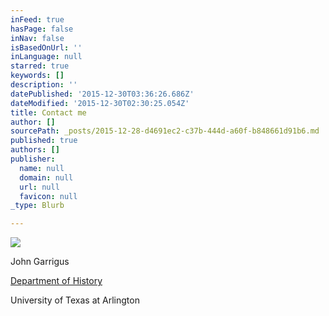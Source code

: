```yaml
---
inFeed: true
hasPage: false
inNav: false
isBasedOnUrl: ''
inLanguage: null
starred: true
keywords: []
description: ''
datePublished: '2015-12-30T03:36:26.686Z'
dateModified: '2015-12-30T02:30:25.054Z'
title: Contact me
author: []
sourcePath: _posts/2015-12-28-d4691ec2-c37b-444d-a60f-b848661d91b6.md
published: true
authors: []
publisher:
  name: null
  domain: null
  url: null
  favicon: null
_type: Blurb

---
```

![](https://s3-us-west-2.amazonaws.com/the-grid-img/p/19d7da9910d4affc92f98e8fbde45d2df4704809.jpg)

John Garrigus 

[Department of History][0]

University of Texas at Arlington

[0]: http://www.uta.edu/history